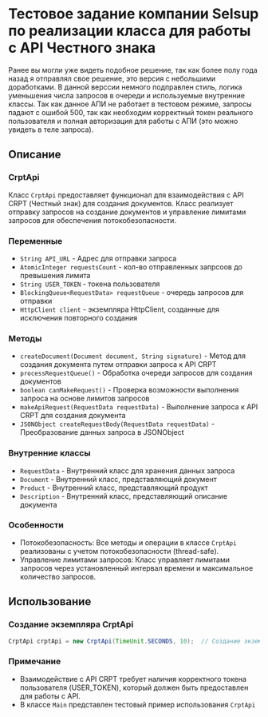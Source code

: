 # Тестовое задание компании Selsup по реализации класса для работы с API Честного знака
Ранее вы могли уже видеть подобное решение, так как более полу года назад я отправлял свое решение, это версия с небольшими доработками. В данной верссии немного подправлен стиль, логика уменьшения числа запросов в очереди и используемые внутренние классы. Так как данное АПИ не работает в тестовом режиме, запросы падают с ошибой 500, так как необходим корректный токен реального пользователя и полная авторизация для работы с АПИ (это можно увидеть в теле запроса).
## Описание
### CrptApi

Класс `CrptApi` предоставляет функционал для взаимодействия с API CRPT (Честный знак) для создания документов. Класс реализует отправку запросов на создание документов и управление лимитами запросов для обеспечения потокобезопасности.

### Переменные
- `String API_URL` - Адрес для отправки запроса
- `AtomicInteger requestsCount` - кол-во отправленных запрсоов до превышения лимита
- `String USER_TOKEN` - токена пользователя
- `BlockingQueue<RequestData> requestQueue` - очередь запросов для отправки
- `HttpClient client` - экземпляра HttpClient, созданные для исключения повторного создания
### Методы
- `createDocument(Document document, String signature)` - Метод для создания документа путем отправки запроса к API CRPT
- `processRequestQueue()` - Обработка очереди запросов для создания документов
- `boolean canMakeRequest()` - Проверка возможности выполнения запроса на основе лимитов запросов
- `makeApiRequest(RequestData requestData)` - Выполнение запроса к API CRPT для создания документа
- `JSONObject createRequestBody(RequestData requestData)` - Преобразование данных запроса в JSONObject

### Внутренние классы
- `RequestData` - Внутренний класс для хранения данных запроса
- `Document` - Внутренний класс, представляющий документ
- `Product` - Внутренний класс, представляющий продукт
- `Description` - Внутренний класс, представляющий описание документа

### Особенности
- Потокобезопасность: Все методы и операции в классе `CrptApi` реализованы с учетом потокобезопасности (thread-safe).
- Управление лимитами запросов: Класс управляет лимитами запросов через установленный интервал времени и максимальное количество запросов.

## Использование
### Создание экземпляра CrptApi
```java
CrptApi crptApi = new CrptApi(TimeUnit.SECONDS, 10);  // Создание экземпляра с лимитом отправки в 10 запросов в секунду
```
### Примечание
- Взаимодействие с API CRPT требует наличия корректного токена пользователя (USER_TOKEN), который должен быть предоставлен для работы с API.
- В классе `Main` представлен тестовый пример использования `CrptApi`
